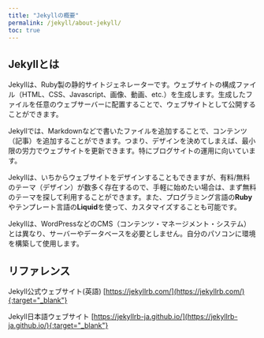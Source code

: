 ```yaml
---
title: "Jekyllの概要"
permalink: /jekyll/about-jekyll/
toc: true
---
```

## Jekyllとは

Jekyllは、Ruby製の静的サイトジェネレーターです。ウェブサイトの構成ファイル（HTML、CSS、Javascript、画像、動画、etc.）を生成します。生成したファイルを任意のウェブサーバーに配置することで、ウェブサイトとして公開することができます。

Jekyllでは、Markdownなどで書いたファイルを追加することで、コンテンツ（記事）を追加することができます。つまり、デザインを決めてしまえば、最小限の労力でウェブサイトを更新できます。特にブログサイトの運用に向いています。

Jekyllは、いちからウェブサイトをデザインすることもできますが、有料/無料のテーマ（デザイン）が数多く存在するので、手軽に始めたい場合は、まず無料のテーマを探して利用することができます。また、プログラミング言語の**Ruby**やテンプレート言語の**Liquid**を使って、カスタマイズすることも可能です。

Jekyllは、WordPressなどのCMS（コンテンツ・マネージメント・システム）とは異なり、サーバーやデータベースを必要としません。自分のパソコンに環境を構築して使用します。

## リファレンス
Jekyll公式ウェブサイト(英語)
[https://jekyllrb.com/](https://jekyllrb.com/){:target="_blank"}

Jekyll日本語ウェブサイト
[https://jekyllrb-ja.github.io/](https://jekyllrb-ja.github.io/){:target="_blank"}

